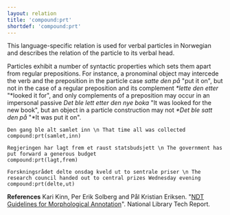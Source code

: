 ```yaml
---
layout: relation
title: 'compound:prt'
shortdef: 'compound:prt'
---
```

This language-specific relation is used for verbal particles in Norwegian and describes the relation of the particle to its verbal head. 

Particles exhibit a number of syntactic properties which sets them apart from regular prepositions. For instance, a pronominal object may intercede the verb and the preposition in the particle case *satte den på* "put it on", but not in the case of a regular preposition and its complement _\*lette den etter_ "\*looked it for",  and only complements of a preposition may occur in an impersonal passive *Det ble lett etter den nye boka* "It was looked for the new book", but an object in a particle construction may not _\*Det ble satt den på_ "\*It was put it on".

~~~ sdparse
Den gang ble alt samlet inn \n That time all was collected
compound:prt(samlet,inn)
~~~

~~~ sdparse
Regjeringen har lagt frem et raust statsbudsjett \n The government has put forward a generous budget
compound:prt(lagt,frem)
~~~

~~~ sdparse
Forskningsrådet delte onsdag kveld ut to sentrale priser \n The research council handed out to central prizes Wednesday evening
compound:prt(delte,ut)
~~~

**References**
Kari Kinn, Per Erik Solberg and Pål Kristian Eriksen. "[NDT Guidelines for Morphological Annotation](http://www.nb.no/sbfil/dok/20140314_guidelines_ndt_english.pdf)". National Library Tech Report.

<!-- Interlanguage links updated Út zář 29 20:31:47 CEST 2020 -->
